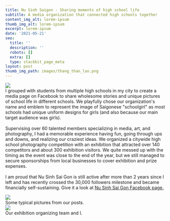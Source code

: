 ```yaml
---
title: Nu Sinh Saigon - Sharing moments of high school life
subtitle: A media organization that connected high schools together
content_img_alt: lorem-ipsum
thumb_img_alt: lorem-ipsum
excerpt: lorem-ipsum
date: '2021-05-21'
seo:
  title: ''
  description: ''
  robots: []
  extra: []
  type: stackbit_page_meta
layout: post
thumb_img_path: images/thang_than_lan.png
---
```



![](/\_static/app-assets/caring-thyme.png)
<br>
I grouped with students from multiple high schools in my city to create a media page on Facebook to share wholesome stories and unique pictures of school life in different schools. We playfully chose our organization's name and emblem to represent the image of Saigonese "schoolgirl" as most schools had unique uniform designs for girls (and also because our main target audience was girls). 
<br><br>
Supervising over 60 talented members specializing in media, art, and photography, I had a memorable experience having fun, going through ups and downs, and realizing our craziest ideas. We organized a citywide high school photography competition with an exhibition that attracted over 140 competitors and about 300 exhibition visitors. We quite messed up with the timing as the event was close to the end of the year, but we still managed to secure sponsorships from local businesses to cover exhibition and prize expenses.
<br><br>
I am proud that Nu Sinh Sai Gon is still active after more than 2 years since I left and has recently crossed the 30,000 followers milestone and became financially self-sustaining. Give it a look at <a href="https://www.facebook.com/nusinhsaigon/photos/?ref=page_internal" target='_blank' className="subtle-link"> Nu Sinh Sai Gon Facebook page.</a>

![](/\_static/app-assets/nssg2.png)
<br>
Some typical pictures from our posts.
<br>
![](/\_static/app-assets/nssgteam.jpg)
<br> Our exhibition organizing team and I.
